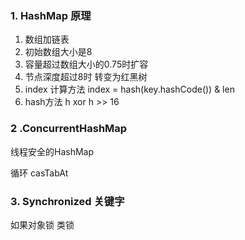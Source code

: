 ### 1. HashMap 原理 
1. 数组加链表
2. 初始数组大小是8
3. 容量超过数组大小的0.75时扩容
4. 节点深度超过8时 转变为红黑树
5. index 计算方法 index = hash(key.hashCode()) & len
6. hash方法 h xor h >> 16

### 2 .ConcurrentHashMap

线程安全的HashMap

循环 casTabAt


### 3. Synchronized 关键字

如果对象锁 类锁
